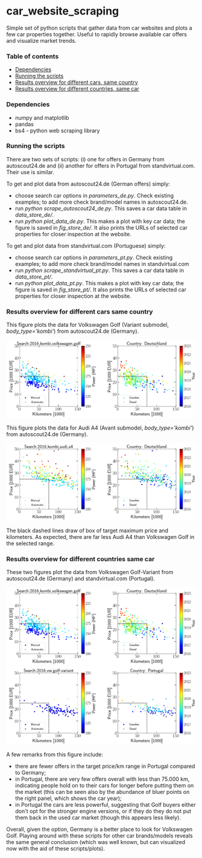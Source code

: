 # car_website_scraping
Simple set of python scripts that gather data from car websites and plots a few car properties together. Useful to rapidly browse available car offers and visualize market trends.

### Table of contents
- [Dependencies](#dependencies)
- [Running the scripts](#running-the-scripts)
- [Results overview for different cars, same country](#results-overview-for-different-cars-same-country)
- [Results overview for different countries, same car](#results-overview-for-different-countries-same-car)

### Dependencies

- numpy and matplotlib
- pandas
- bs4 - python web scraping library

### Running the scripts
There are two sets of scripts: (i) one for offers in Germany from autoscout24.de and (ii) another for offers in Portugal from standvirtual.com. Their use is similar.

To get and plot data from autoscout24.de (German offers) simply:
- choose search car options in *parameters_de.py*. Check existing examples; to add more check brand/model names in autoscout24.de.
- run *python scrape_autoscout24_de.py*. This saves a car data table in *data_store_de/*.
- run *python plot_data_de.py*. This makes a plot with key car data; the figure is saved in *fig_store_de/*. It also prints the URLs of selected car properties for closer inspection at the website.

To get and plot data from standvirtual.com (Portuguese) simply:
- choose search car options in *parameters_pt.py*. Check existing examples; to add more check brand/model names in standvirtual.com
- run *python scrape_standvirtual_pt.py*. This saves a car data table in *data_store_pt/*.
- run *python plot_data_pt.py*. This makes a plot with key car data; the figure is saved in *fig_store_pt/*. It also prints the URLs of selected car properties for closer inspection at the website.

### Results overview for different cars same country
This figure plots the data for Volkswagen Golf (Variant submodel, *body_type='kombi'*) from autoscout24.de (Germany).

![](./fig_store_de/fig_2016_kombi_volkswagen_golf.png)

This figure plots the data for Audi A4 (Avant submodel, *body_type='kombi'*) from autoscout24.de (Germany).

![](./fig_store_de/fig_2016_kombi_audi_a4.png)

The black dashed lines draw of box of target maximum price and kilometers. As expected, there are far less Audi A4 than Volkswagen Golf in the selected range.

### Results overview for different countries same car
These two figures plot the data from Volkswagen Golf-Variant from autoscout24.de (Germany) and standvirtual.com (Portugal).

![](./fig_store_de/fig_2016_kombi_volkswagen_golf.png)
![](./fig_store_pt/fig_2016_vw_golf-variant.png)

A few remarks from this figure include:
- there are fewer offers in the target price/km range in Portugal compared to Germany; 
- in Portugal, there are very few offers overall with less than 75.000 km, indicating people hold on to their cars for longer before putting them on the market (this can be seen also by the abundance of bluer points on the right panel, which shows the car year);
- in Portugal the cars are less powerful, suggesting that Golf buyers either don't opt for the stronger engine versions, or if they do they do not put them back in the used car market (though this appears less likely).

Overall, given the option, Germany is a better place to look for Volkswagen Golf. Playing around with these scripts for other car brands/models reveals the same general conclusion (which was well known, but can visualized now with the aid of these scripts/plots).

